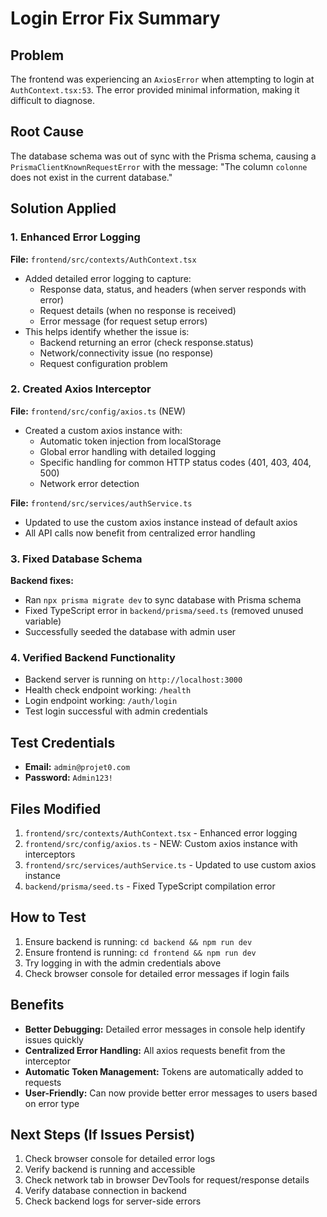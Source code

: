 # Login Error Fix Summary

## Problem
The frontend was experiencing an `AxiosError` when attempting to login at `AuthContext.tsx:53`. The error provided minimal information, making it difficult to diagnose.

## Root Cause
The database schema was out of sync with the Prisma schema, causing a `PrismaClientKnownRequestError` with the message: "The column `colonne` does not exist in the current database."

## Solution Applied

### 1. Enhanced Error Logging
**File:** `frontend/src/contexts/AuthContext.tsx`
- Added detailed error logging to capture:
  - Response data, status, and headers (when server responds with error)
  - Request details (when no response is received)
  - Error message (for request setup errors)
- This helps identify whether the issue is:
  - Backend returning an error (check response.status)
  - Network/connectivity issue (no response)
  - Request configuration problem

### 2. Created Axios Interceptor
**File:** `frontend/src/config/axios.ts` (NEW)
- Created a custom axios instance with:
  - Automatic token injection from localStorage
  - Global error handling with detailed logging
  - Specific handling for common HTTP status codes (401, 403, 404, 500)
  - Network error detection

**File:** `frontend/src/services/authService.ts`
- Updated to use the custom axios instance instead of default axios
- All API calls now benefit from centralized error handling

### 3. Fixed Database Schema
**Backend fixes:**
- Ran `npx prisma migrate dev` to sync database with Prisma schema
- Fixed TypeScript error in `backend/prisma/seed.ts` (removed unused variable)
- Successfully seeded the database with admin user

### 4. Verified Backend Functionality
- Backend server is running on `http://localhost:3000`
- Health check endpoint working: `/health`
- Login endpoint working: `/auth/login`
- Test login successful with admin credentials

## Test Credentials
- **Email:** `admin@projet0.com`
- **Password:** `Admin123!`

## Files Modified
1. `frontend/src/contexts/AuthContext.tsx` - Enhanced error logging
2. `frontend/src/config/axios.ts` - NEW: Custom axios instance with interceptors
3. `frontend/src/services/authService.ts` - Updated to use custom axios instance
4. `backend/prisma/seed.ts` - Fixed TypeScript compilation error

## How to Test
1. Ensure backend is running: `cd backend && npm run dev`
2. Ensure frontend is running: `cd frontend && npm run dev`
3. Try logging in with the admin credentials above
4. Check browser console for detailed error messages if login fails

## Benefits
- **Better Debugging:** Detailed error messages in console help identify issues quickly
- **Centralized Error Handling:** All axios requests benefit from the interceptor
- **Automatic Token Management:** Tokens are automatically added to requests
- **User-Friendly:** Can now provide better error messages to users based on error type

## Next Steps (If Issues Persist)
1. Check browser console for detailed error logs
2. Verify backend is running and accessible
3. Check network tab in browser DevTools for request/response details
4. Verify database connection in backend
5. Check backend logs for server-side errors
